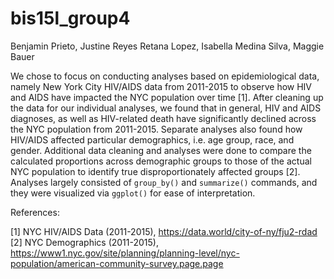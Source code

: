 # bis15l_group4

Benjamin Prieto, Justine Reyes Retana Lopez, Isabella Medina Silva, Maggie Bauer

We chose to focus on conducting analyses based on epidemiological data, namely New York City HIV/AIDS data from 2011-2015 to observe how HIV and AIDS have impacted the NYC population over time [1]. After cleaning up the data for our individual analyses, we found that in general, HIV and AIDS diagnoses, as well as HIV-related death have significantly declined across the NYC population from 2011-2015. Separate analyses also found how HIV/AIDS affected particular demographics, i.e. age group, race, and gender. Additional data cleaning and analyses were done to compare the calculated proportions across demographic groups to those of the actual NYC population to identify true disproportionately affected groups [2]. Analyses largely consisted of `group_by()` and `summarize()` commands, and they were visualized via `ggplot()` for ease of interpretation.

References: 

[1] NYC HIV/AIDS Data (2011-2015), https://data.world/city-of-ny/fju2-rdad
[2] NYC Demographics (2011-2015), https://www1.nyc.gov/site/planning/planning-level/nyc-population/american-community-survey.page.page
